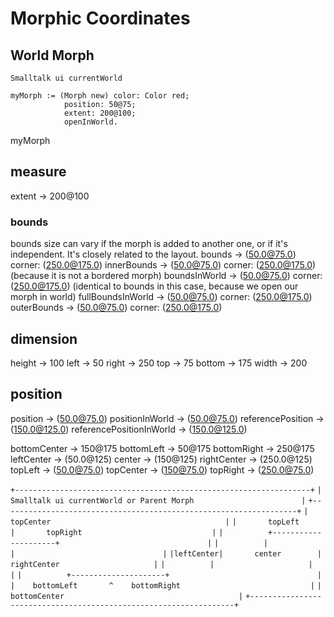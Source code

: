 # Morphic Coordinates

## World Morph

```smalltalk
Smalltalk ui currentWorld 

myMorph := (Morph new) color: Color red; 
            position: 50@75; 
            extent: 200@100; 
            openInWorld.
```

myMorph

## measure

extent          -> 200@100

### bounds

bounds size can vary if the morph is added to another one, or if it's independent.
It's closely related to the layout.
bounds          -> (50.0@75.0) corner: (250.0@175.0)
innerBounds     -> (50.0@75.0) corner: (250.0@175.0) (because it is not a bordered morph)
boundsInWorld   -> (50.0@75.0) corner: (250.0@175.0) (identical to bounds in this case, because we open our morph in world)
fullBoundsInWorld -> (50.0@75.0) corner: (250.0@175.0)
outerBounds     -> (50.0@75.0) corner: (250.0@175.0)

## dimension

height          -> 100
left            -> 50
right           -> 250
top             -> 75
bottom          -> 175
width           -> 200

## position

position        -> (50.0@75.0)
positionInWorld -> (50.0@75.0)
referencePosition -> (150.0@125.0)
referencePositionInWorld -> (150.0@125.0)

bottomCenter    -> 150@175
bottomLeft      -> 50@175
bottomRight     -> 250@175
leftCenter      -> (50.0@125)
center          -> (150@125)
rightCenter     -> (250.0@125)
topLeft         -> (50.0@75.0)
topCenter       -> (150@75.0)
topRight        -> (250.0@75.0)

`+------------------------------------------------------------------+`
`| Smalltalk ui currentWorld or Parent Morph                        |`
`+------------------------------------------------------------------+`
`|                  topCenter                                       |`
`|       topLeft       |       topRight                             |`
`|          +---------------------+                                 |`
`|          |                     |                                 |`
`|leftCenter|       center        | rightCenter                     |`
`|          |                     |                                 |`
`|          +---------------------+                                 |`
`|    bottomLeft       ^    bottomRight                             |`
`|               bottomCenter                                       |`
`+------------------------------------------------------------------+`
